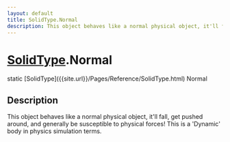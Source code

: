 ```yaml
---
layout: default
title: SolidType.Normal
description: This object behaves like a normal physical object, it'll fall, get pushed around, and generally be susceptible to physical forces! This is a 'Dynamic' body in physics simulation terms.
---
```

# [SolidType]({{site.url}}/Pages/Reference/SolidType.html).Normal

<div class='signature' markdown='1'>
static [SolidType]({{site.url}}/Pages/Reference/SolidType.html) Normal
</div>

## Description
This object behaves like a normal physical object, it'll
fall, get pushed around, and generally be susceptible to physical
forces! This is a 'Dynamic' body in physics simulation terms.

